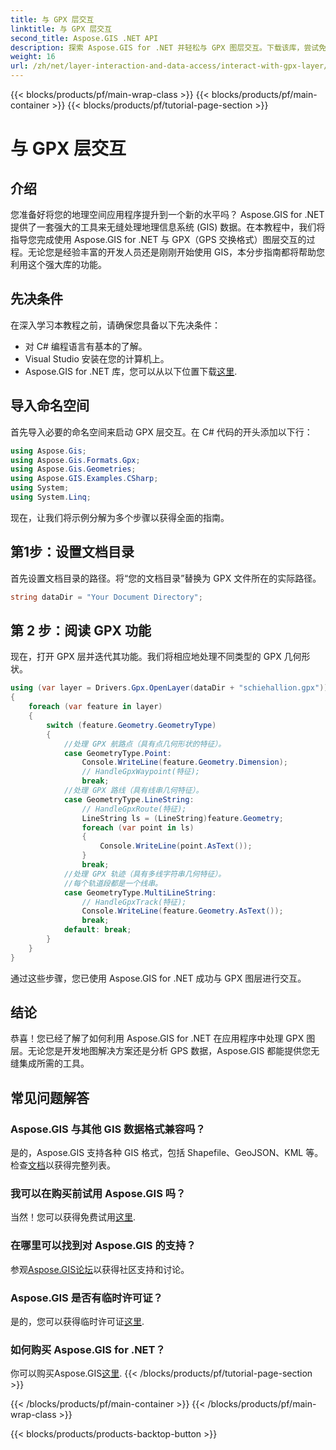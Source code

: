 ```yaml
---
title: 与 GPX 层交互
linktitle: 与 GPX 层交互
second_title: Aspose.GIS .NET API
description: 探索 Aspose.GIS for .NET 并轻松与 GPX 图层交互。下载该库，尝试免费试用，并提升您的地理空间应用程序！
weight: 16
url: /zh/net/layer-interaction-and-data-access/interact-with-gpx-layer/
---
```


{{< blocks/products/pf/main-wrap-class >}}
{{< blocks/products/pf/main-container >}}
{{< blocks/products/pf/tutorial-page-section >}}

# 与 GPX 层交互

## 介绍
您准备好将您的地理空间应用程序提升到一个新的水平吗？ Aspose.GIS for .NET 提供了一套强大的工具来无缝处理地理信息系统 (GIS) 数据。在本教程中，我们将指导您完成使用 Aspose.GIS for .NET 与 GPX（GPS 交换格式）图层交互的过程。无论您是经验丰富的开发人员还是刚刚开始使用 GIS，本分步指南都将帮助您利用这个强大库的功能。
## 先决条件
在深入学习本教程之前，请确保您具备以下先决条件：
- 对 C# 编程语言有基本的了解。
- Visual Studio 安装在您的计算机上。
-  Aspose.GIS for .NET 库，您可以从以下位置下载[这里](https://releases.aspose.com/gis/net/).
## 导入命名空间
首先导入必要的命名空间来启动 GPX 层交互。在 C# 代码的开头添加以下行：
```csharp
using Aspose.Gis;
using Aspose.Gis.Formats.Gpx;
using Aspose.Gis.Geometries;
using Aspose.GIS.Examples.CSharp;
using System;
using System.Linq;
```
现在，让我们将示例分解为多个步骤以获得全面的指南。
## 第1步：设置文档目录
首先设置文档目录的路径。将“您的文档目录”替换为 GPX 文件所在的实际路径。
```csharp
string dataDir = "Your Document Directory";
```
## 第 2 步：阅读 GPX 功能
现在，打开 GPX 层并迭代其功能。我们将相应地处理不同类型的 GPX 几何形状。
```csharp
using (var layer = Drivers.Gpx.OpenLayer(dataDir + "schiehallion.gpx"))
{
    foreach (var feature in layer)
    {
        switch (feature.Geometry.GeometryType)
        {
            //处理 GPX 航路点（具有点几何形状的特征）。
            case GeometryType.Point:
                Console.WriteLine(feature.Geometry.Dimension);
                // HandleGpxWaypoint(特征);
                break;
            //处理 GPX 路线（具有线串几何特征）。
            case GeometryType.LineString:
                // HandleGpxRoute(特征);
                LineString ls = (LineString)feature.Geometry;
                foreach (var point in ls)
                {
                    Console.WriteLine(point.AsText());
                }
                break;
            //处理 GPX 轨迹（具有多线字符串几何特征）。
            //每个轨道段都是一个线串。
            case GeometryType.MultiLineString:
                // HandleGpxTrack(特征);
                Console.WriteLine(feature.Geometry.AsText());
                break;
            default: break;
        }
    }
}
```
通过这些步骤，您已使用 Aspose.GIS for .NET 成功与 GPX 图层进行交互。
## 结论
恭喜！您已经了解了如何利用 Aspose.GIS for .NET 在应用程序中处理 GPX 图层。无论您是开发地图解决方案还是分析 GPS 数据，Aspose.GIS 都能提供您无缝集成所需的工具。
## 常见问题解答
### Aspose.GIS 与其他 GIS 数据格式兼容吗？
是的，Aspose.GIS 支持各种 GIS 格式，包括 Shapefile、GeoJSON、KML 等。检查[文档](https://reference.aspose.com/gis/net/)以获得完整列表。
### 我可以在购买前试用 Aspose.GIS 吗？
当然！您可以获得免费试用[这里](https://releases.aspose.com/).
### 在哪里可以找到对 Aspose.GIS 的支持？
参观[Aspose.GIS论坛](https://forum.aspose.com/c/gis/33)以获得社区支持和讨论。
### Aspose.GIS 是否有临时许可证？
是的，您可以获得临时许可证[这里](https://purchase.aspose.com/temporary-license/).
### 如何购买 Aspose.GIS for .NET？
你可以购买Aspose.GIS[这里](https://purchase.aspose.com/buy).
{{< /blocks/products/pf/tutorial-page-section >}}

{{< /blocks/products/pf/main-container >}}
{{< /blocks/products/pf/main-wrap-class >}}

{{< blocks/products/products-backtop-button >}}
